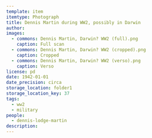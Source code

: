 ```yaml
---
template: item
itemtype: Photograph
title: Dennis Martin during WW2, possibly in Darwin
author: 
images:
  - commons: Dennis Martin, Darwin? WW2 (full).png
    caption: Full scan
  - commons: Dennis Martin, Darwin? WW2 (cropped).png
    caption: Cropped
  - commons: Dennis Martin, Darwin? WW2 (verso).png
    caption: Verso
license: pd
date: 1942-01-01
date_precision: circa
storage_location: folder1
storage_location_key: 37
tags:
  - ww2
  - military
people:
  - dennis-lodge-martin
description:
---
```

